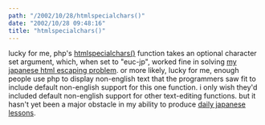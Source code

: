 ```yaml
---
path: "/2002/10/28/htmlspecialchars()" 
date: "2002/10/28 09:48:16" 
title: "htmlspecialchars()" 
---
```

lucky for me, php's <a href="http://www.zend.com/manual/function.htmlspecialchars.php">htmlspecialchars()</a> function takes an optional character set argument, which, when set to "euc-jp", worked fine in solving <a href="http://weblog.randomchaos.com/index.php?date=2002-10-28&amp;title=html+escaping">my japanese html escaping problem</a>. or more likely, lucky for me, enough people use php to display non-english text that the programmers saw fit to include default non-english support for this one function. i only wish they'd included default non-english support for other text-editing functions. but it hasn't yet been a major obstacle in my ability to produce <a href="http://weblog.randomchaos.com/japanese.php">daily japanese lessons</a>.